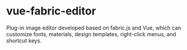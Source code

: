 # vue-fabric-editor
Plug-in image editor developed based on fabric.js and Vue, which can customize fonts, materials, design templates, right-click menus, and shortcut keys.
